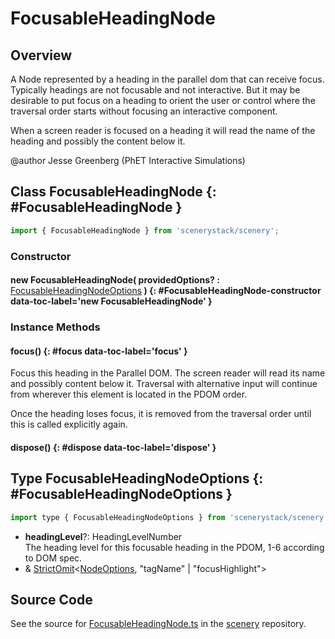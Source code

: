 # FocusableHeadingNode

## Overview

A Node represented by a heading in the parallel dom that can receive focus. Typically
headings are not focusable and not interactive. But it may be desirable to put focus
on a heading to orient the user or control where the traversal order starts without
focusing an interactive component.

When a screen reader is focused on a heading it will read the name of the heading and
possibly the content below it.

@author Jesse Greenberg (PhET Interactive Simulations)

## Class FocusableHeadingNode {: #FocusableHeadingNode }


```js
import { FocusableHeadingNode } from 'scenerystack/scenery';
```
### Constructor

#### new FocusableHeadingNode( providedOptions? : <span style="font-weight: 400;">[FocusableHeadingNodeOptions](../scenery/FocusableHeadingNode.md#FocusableHeadingNodeOptions)</span> ) {: #FocusableHeadingNode-constructor data-toc-label='new FocusableHeadingNode' }

### Instance Methods

#### focus() {: #focus data-toc-label='focus' }

Focus this heading in the Parallel DOM. The screen reader will read its name and possibly
content below it. Traversal with alternative input will continue from wherever this element
is located in the PDOM order.

Once the heading loses focus, it is removed from the traversal order until this is called
explicitly again.

#### dispose() {: #dispose data-toc-label='dispose' }



## Type FocusableHeadingNodeOptions {: #FocusableHeadingNodeOptions }


```js
import type { FocusableHeadingNodeOptions } from 'scenerystack/scenery';
```


- **headingLevel**?: HeadingLevelNumber
<br>  The heading level for this focusable heading in the PDOM, 1-6 according to DOM spec.
- &amp; [StrictOmit](../phet-core/StrictOmit.md)&lt;[NodeOptions](../scenery/Node.md#NodeOptions), "tagName" | "focusHighlight"&gt;




## Source Code

See the source for [FocusableHeadingNode.ts](https://github.com/phetsims/scenery/blob/main/js/accessibility/pdom/FocusableHeadingNode.ts) in the [scenery](https://github.com/phetsims/scenery) repository.
